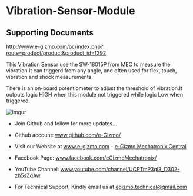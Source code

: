 # Vibration-Sensor-Module
## Supporting Documents
http://www.e-gizmo.com/oc/index.php?route=product/product&product_id=1292

 This Vibration Sensor use the SW-18015P from MEC to measure the vibration.It can triggerd from any angle, and often used for flex, touch, vibration and shock measurements.

There is an on-board potentiometer to adjust the threshold of vibration.It outputs logic HIGH when this module not triggered while logic Low when triggered.


![Imgur](https://i.imgur.com/UIDfBPw.jpg)




- Join Github and follow for more updates...
- Github account: www.github.com/e-Gizmo/
- Visit our Website at www.e-gizmo.com - [e-Gizmo Mechatronix Central](www.e-gizmo.com)
- Facebook Page: www.facebook.com/eGizmoMechatronix/
- YouTube Channel: www.youtube.com/channel/UCPTmP3ql3_D302-zh5sZqAw

- For Technical Support, Kindly email us at <egizmo.technical@gmail.com>
